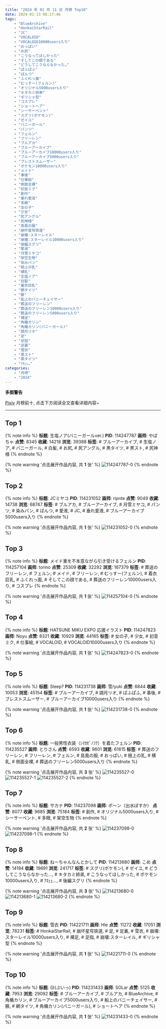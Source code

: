 ```yaml
---
title: "2024 年 01 月 11 日 月榜 Top10"
date: 2024-01-13 06:17:46
tags:
    - "BlueArchive"
    - "HonkaiStarRail"
    - "JC"
    - "VOCALOID"
    - "VOCALOID10000users入り"
    - "おっぱい"
    - "お尻"
    - "こうなってほしかった"
    - "そしてこの顔である"
    - "どうしてこうならなかった…"
    - "ぱふぱふ"
    - "ぱんつ"
    - "ふくれっ面"
    - "むっすー(フェルン)"
    - "オリジナル5000users入り"
    - "キタカミ姉弟"
    - "ギリシャ型"
    - "コスプレ"
    - "ショートヘア"
    - "シーサーペント"
    - "スグリ(ポケモン)"
    - "ゼイユ"
    - "バニーガール"
    - "パンツ"
    - "フェルン"
    - "フリーレン"
    - "ブルアカ"
    - "ブルーアーカイブ"
    - "ブルーアーカイブ10000users入り"
    - "ブルーアーカイブ5000users入り"
    - "ブレストスムーザー"
    - "ポケモン10000users入り"
    - "メイド"
    - "事後"
    - "仕事絵"
    - "側面全裸"
    - "初音ミク"
    - "創作"
    - "垂れ愛液"
    - "多眼"
    - "女の子"
    - "少女"
    - "尻アングル"
    - "尻神様"
    - "島風の服"
    - "崩坏星穹铁道"
    - "崩壊:スターレイル"
    - "崩壊:スターレイル10000users入り"
    - "後編スグリ"
    - "愛液"
    - "月雪ミヤコ"
    - "架空生物"
    - "染みパン"
    - "極上の乳"
    - "横乳"
    - "生塩ノア"
    - "白髪"
    - "着衣巨乳"
    - "網タイツ"
    - "腋"
    - "船上のバニーチェイサー"
    - "葬送のフリーレン"
    - "葬送のフリーレン10000users入り"
    - "葬送のフリーレン5000users入り"
    - "裸足"
    - "角楯カリン"
    - "角楯カリン(バニーガール)"
    - "調月リオ"
    - "足"
    - "足指"
    - "足裏"
    - "雪衣"
    - "黒スト"
    - "黒タイツ"
    - "ｱﾈｪｪ…"
categories:
    - "月榜"
    - "2024"
---
```


<i class="fa fa-triangle-exclamation"></i>**多图警告**<i class="fa fa-triangle-exclamation"></i>

[Pixiv](https://www.pixiv.net/) 月榜前十, 点击下方阅读全文查看详细内容~

<!-- more -->

---

## Top 1

{% note info %}
**标题**: 生塩ノア(バニーガールver.)
**PID**: 114247787 **画师**: やばちゃ
**点赞**: 8345 **收藏**: 14218 **浏览**: 39388
**标签**: # ブルーアーカイブ, # 生塩ノア, # バニーガール, # 白髪, # お尻, # 尻アングル, # 黒タイツ, # 黒スト, # 尻神様
{% endnote %}

{% note warning '点击展开作品内容, 共 **1** 张' %}
![114247787-0](https://i.pixiv.re/img-original/img/2023/12/15/19/01/19/114247787_p0.png)
{% endnote %}

## Top 2

{% note info %}
**标题**: JCミヤコ
**PID**: 114231052 **画师**: ripnte
**点赞**: 9049 **收藏**: 14738 **浏览**: 68747
**标签**: # ブルアカ, # ブルーアーカイブ, # 月雪ミヤコ, # パンツ, # 染みパン, # ぱんつ, # 愛液, # JC, # 垂れ愛液, # ブルーアーカイブ5000users入り
{% endnote %}

{% note warning '点击展开作品内容, 共 **1** 张' %}
![114231052-0](https://i.pixiv.re/img-original/img/2023/12/15/00/12/06/114231052_p0.png)
{% endnote %}

## Top 3

{% note info %}
**标题**: メイド業を不本意ながら引き受けるフェルン
**PID**: 114257104 **画师**: torino
**点赞**: 25309 **收藏**: 32292 **浏览**: 167379
**标签**: # 葬送のフリーレン, # フェルン, # メイド, # フリーレン, # むっすー(フェルン), # 着衣巨乳, # ふくれっ面, # そしてこの顔である, # 葬送のフリーレン10000users入り, # コスプレ
{% endnote %}

{% note warning '点击展开作品内容, 共 **1** 张' %}
![114257104-0](https://i.pixiv.re/img-original/img/2023/12/16/00/00/36/114257104_p0.jpg)
{% endnote %}

## Top 4

{% note info %}
**标题**: HATSUNE MIKU EXPO 応援イラスト
**PID**: 114247823 **画师**: Noyu
**点赞**: 8321 **收藏**: 10929 **浏览**: 44165
**标签**: # 女の子, # 少女, # 初音ミク, # 仕事絵, # VOCALOID, # VOCALOID10000users入り
{% endnote %}

{% note warning '点击展开作品内容, 共 **1** 张' %}
![114247823-0](https://i.pixiv.re/img-original/img/2023/12/15/19/02/13/114247823_p0.jpg)
{% endnote %}

## Top 5

{% note info %}
**标题**: Sleep?
**PID**: 114231738 **画师**: 雪/yuki
**点赞**: 6844 **收藏**: 10053 **浏览**: 45154
**标签**: # ブルーアーカイブ, # 調月リオ, # ぱふぱふ, # 事後, # ブレストスムーザー, # ブルーアーカイブ10000users入り
{% endnote %}

{% note warning '点击展开作品内容, 共 **1** 张' %}
![114231738-0](https://i.pixiv.re/img-original/img/2023/12/15/00/35/29/114231738_p0.jpg)
{% endnote %}

## Top 6

{% note info %}
**标题**: 一般男性衣装（ｼﾏｶｾﾞﾉﾌｸ）を着たフェルン
**PID**: 114235527 **画师**: とりさん
**点赞**: 6593 **收藏**: 9601 **浏览**: 61615
**标签**: # 葬送のフリーレン, # フリーレン, # フェルン, # 島風の服, # おっぱい, # 極上の乳, # 横乳, # 側面全裸, # 葬送のフリーレン5000users入り
{% endnote %}

{% note warning '点击展开作品内容, 共 **3** 张' %}
![114235527-0](https://i.pixiv.re/img-original/img/2023/12/15/05/00/04/114235527_p0.jpg)
![114235527-1](https://i.pixiv.re/img-original/img/2023/12/15/05/00/04/114235527_p1.jpg)
![114235527-2](https://i.pixiv.re/img-original/img/2023/12/15/05/00/04/114235527_p2.jpg)
{% endnote %}

## Top 7

{% note info %}
**标题**: サカナ
**PID**: 114237098 **画师**: ポ～ン（出水ぽすか）
**点赞**: 8077 **收藏**: 9685 **浏览**: 75184
**标签**: # 創作, # オリジナル5000users入り, # シーサーペント, # 多眼, # 架空生物
{% endnote %}

{% note warning '点击展开作品内容, 共 **2** 张' %}
![114237098-0](https://i.pixiv.re/img-original/img/2023/12/15/07/30/01/114237098_p0.jpg)
![114237098-1](https://i.pixiv.re/img-original/img/2023/12/15/07/30/01/114237098_p1.jpg)
{% endnote %}

## Top 8

{% note info %}
**标题**: ねーちゃんなんとかして
**PID**: 114213680 **画师**: こめ
**点赞**: 14194 **收藏**: 19691 **浏览**: 241717
**标签**: # スグリ(ポケモン), # ゼイユ, # どうしてこうならなかった…, # キタカミ姉弟, # こうなってほしかった, # ポケモン10000users入り, # ｱﾈｪｪ…, # 後編スグリ
{% endnote %}

{% note warning '点击展开作品内容, 共 **3** 张' %}
![114213680-0](https://i.pixiv.re/img-original/img/2023/12/14/11/06/38/114213680_p0.jpg)
![114213680-1](https://i.pixiv.re/img-original/img/2023/12/14/11/06/38/114213680_p1.jpg)
![114213680-2](https://i.pixiv.re/img-original/img/2023/12/14/11/06/38/114213680_p2.jpg)
{% endnote %}

## Top 9

{% note info %}
**标题**: 雪衣
**PID**: 114221711 **画师**: Hle
**点赞**: 11272 **收藏**: 17051 **浏览**: 78231
**标签**: # HonkaiStarRail, # 崩坏星穹铁道, # 足, # 足裏, # 雪衣, # 崩壊:スターレイル10000users入り, # 裸足, # 足指, # 崩壊:スターレイル, # ギリシャ型
{% endnote %}

{% note warning '点击展开作品内容, 共 **1** 张' %}
![114221711-0](https://i.pixiv.re/img-original/img/2023/12/14/19/10/19/114221711_p0.jpg)
{% endnote %}

## Top 10

{% note info %}
**标题**: 😒(ぷいっ)
**PID**: 114231433 **画师**: SOLar
**点赞**: 5125 **收藏**: 7953 **浏览**: 29092
**标签**: # ブルーアーカイブ, # ブルアカ, # BlueArchive, # 角楯カリン, # ブルーアーカイブ5000users入り, # 船上のバニーチェイサー, # 腋, # 網タイツ, # 角楯カリン(バニーガール), # ショートヘア
{% endnote %}

{% note warning '点击展开作品内容, 共 **1** 张' %}
![114231433-0](https://i.pixiv.re/img-original/img/2023/12/15/00/25/26/114231433_p0.png)
{% endnote %}
